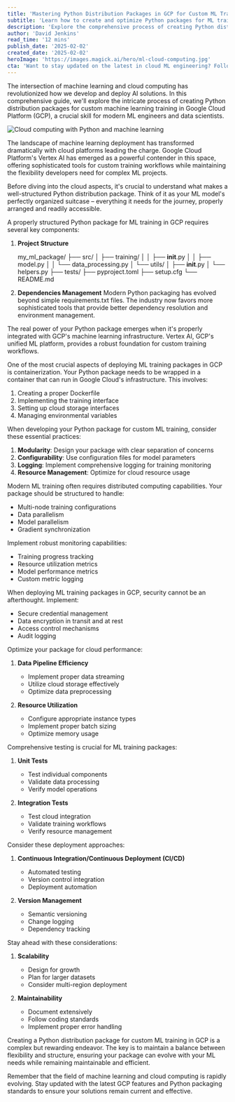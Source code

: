 ```yaml
---
title: 'Mastering Python Distribution Packages in GCP for Custom ML Training: A Comprehensive Guide'
subtitle: 'Learn how to create and optimize Python packages for ML training in Google Cloud Platform'
description: 'Explore the comprehensive process of creating Python distribution packages for custom machine learning training in Google Cloud Platform. Learn about package structure, GCP integration, best practices, and optimization techniques for successful ML deployments.'
author: 'David Jenkins'
read_time: '12 mins'
publish_date: '2025-02-02'
created_date: '2025-02-02'
heroImage: 'https://images.magick.ai/hero/ml-cloud-computing.jpg'
cta: 'Want to stay updated on the latest in cloud ML engineering? Follow us on LinkedIn for expert insights, best practices, and breaking news in machine learning and cloud computing.'
---
```


The intersection of machine learning and cloud computing has revolutionized how we develop and deploy AI solutions. In this comprehensive guide, we'll explore the intricate process of creating Python distribution packages for custom machine learning training in Google Cloud Platform (GCP), a crucial skill for modern ML engineers and data scientists.

![Cloud computing with Python and machine learning](https://i.magick.ai/PIXE/1738531952189_magick_img.webp)

The landscape of machine learning deployment has transformed dramatically with cloud platforms leading the charge. Google Cloud Platform's Vertex AI has emerged as a powerful contender in this space, offering sophisticated tools for custom training workflows while maintaining the flexibility developers need for complex ML projects.

Before diving into the cloud aspects, it's crucial to understand what makes a well-structured Python distribution package. Think of it as your ML model's perfectly organized suitcase – everything it needs for the journey, properly arranged and readily accessible.

A properly structured Python package for ML training in GCP requires several key components:

1. **Project Structure**
   
   my_ml_package/
   ├── src/
   │   ├── training/
   │   │   ├── __init__.py
   │   │   ├── model.py
   │   │   └── data_processing.py
   │   └── utils/
   │       ├── __init__.py
   │       └── helpers.py
   ├── tests/
   ├── pyproject.toml
   ├── setup.cfg
   └── README.md
   

2. **Dependencies Management**
   Modern Python packaging has evolved beyond simple requirements.txt files. The industry now favors more sophisticated tools that provide better dependency resolution and environment management.

The real power of your Python package emerges when it's properly integrated with GCP's machine learning infrastructure. Vertex AI, GCP's unified ML platform, provides a robust foundation for custom training workflows.

One of the most crucial aspects of deploying ML training packages in GCP is containerization. Your Python package needs to be wrapped in a container that can run in Google Cloud's infrastructure. This involves:

1. Creating a proper Dockerfile
2. Implementing the training interface
3. Setting up cloud storage interfaces
4. Managing environmental variables

When developing your Python package for custom ML training, consider these essential practices:

1. **Modularity**: Design your package with clear separation of concerns
2. **Configurability**: Use configuration files for model parameters
3. **Logging**: Implement comprehensive logging for training monitoring
4. **Resource Management**: Optimize for cloud resource usage

Modern ML training often requires distributed computing capabilities. Your package should be structured to handle:

- Multi-node training configurations
- Data parallelism
- Model parallelism
- Gradient synchronization

Implement robust monitoring capabilities:

- Training progress tracking
- Resource utilization metrics
- Model performance metrics
- Custom metric logging

When deploying ML training packages in GCP, security cannot be an afterthought. Implement:

- Secure credential management
- Data encryption in transit and at rest
- Access control mechanisms
- Audit logging

Optimize your package for cloud performance:

1. **Data Pipeline Efficiency**
   - Implement proper data streaming
   - Utilize cloud storage effectively
   - Optimize data preprocessing

2. **Resource Utilization**
   - Configure appropriate instance types
   - Implement proper batch sizing
   - Optimize memory usage

Comprehensive testing is crucial for ML training packages:

1. **Unit Tests**
   - Test individual components
   - Validate data processing
   - Verify model operations

2. **Integration Tests**
   - Test cloud integration
   - Validate training workflows
   - Verify resource management

Consider these deployment approaches:

1. **Continuous Integration/Continuous Deployment (CI/CD)**
   - Automated testing
   - Version control integration
   - Deployment automation

2. **Version Management**
   - Semantic versioning
   - Change logging
   - Dependency tracking

Stay ahead with these considerations:

1. **Scalability**
   - Design for growth
   - Plan for larger datasets
   - Consider multi-region deployment

2. **Maintainability**
   - Document extensively
   - Follow coding standards
   - Implement proper error handling

Creating a Python distribution package for custom ML training in GCP is a complex but rewarding endeavor. The key is to maintain a balance between flexibility and structure, ensuring your package can evolve with your ML needs while remaining maintainable and efficient.

Remember that the field of machine learning and cloud computing is rapidly evolving. Stay updated with the latest GCP features and Python packaging standards to ensure your solutions remain current and effective.